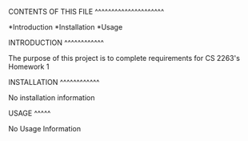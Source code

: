 CONTENTS OF THIS FILE
^^^^^^^^^^^^^^^^^^^^^

*Introduction
*Installation
*Usage

INTRODUCTION
^^^^^^^^^^^^

The purpose of this project is to complete requirements for CS 2263's Homework 1

INSTALLATION
^^^^^^^^^^^^

No installation information

USAGE
^^^^^

No Usage Information